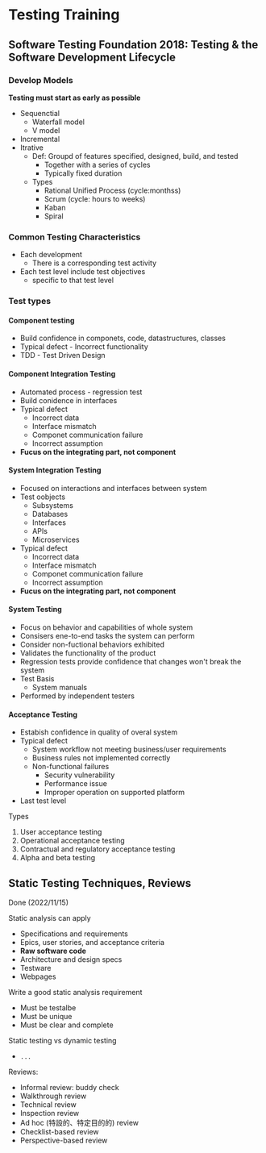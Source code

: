 # Testing Training

## Software Testing Foundation 2018: Testing & the Software Development Lifecycle

### Develop Models

**Testing must start as early as possible**

* Sequenctial
  * Waterfall model
  * V model
* Incremental
* Itrative
  * Def: Groupd of features specified, designed, build, and tested
    * Together with a series of cycles
    * Typically fixed duration
  * Types
    * Rational Unified Process (cycle:monthss)
    * Scrum (cycle: hours to weeks)
    * Kaban
    * Spiral

### Common Testing Characteristics

* Each development
  * There is a corresponding test activity
* Each test level include test objectives
  * specific to that test level

### Test types

#### Component testing

* Build confidence in componets, code, datastructures, classes
* Typical defect - Incorrect functionality
* TDD - Test Driven Design

#### Component Integration Testing

* Automated process - regression test
* Build conidence in interfaces
* Typical defect
  * Incorrect data
  * Interface mismatch
  * Componet communication failure
  * Incorrect assumption
* **Fucus on the integrating part, not component**

#### System Integration Testing

* Focused on interactions and interfaces between system
* Test oobjects
  * Subsystems
  * Databases
  * Interfaces
  * APIs
  * Microservices
* Typical defect
  * Incorrect data
  * Interface mismatch
  * Componet communication failure
  * Incorrect assumption
* **Fucus on the integrating part, not component**

#### System Testing

* Focus on behavior and capabilities of whole system
* Consisers ene-to-end tasks the system can perform
* Consider non-fuctional behaviors exhibited
* Validates the functionality of the product
* Regression tests provide confidence that changes won't break the system
* Test Basis
  * System manuals
* Performed by independent testers

#### Acceptance Testing

* Estabish confidence in quality of overal system
* Typical defect
  * System workflow not meeting business/user requirements
  * Business rules not implemented correctly
  * Non-functional failures
    * Security vulnerability
    * Performance issue
    * Improper operation on supported platform
* Last test level

Types

1. User acceptance testing
2. Operational acceptance testing
3. Contractual and regulatory acceptance testing
4. Alpha and beta testing

## Static Testing Techniques, Reviews

Done (2022/11/15)

Static analysis can apply

* Specifications and requirements
* Epics, user stories, and acceptance criteria
* **Raw software code**
* Architecture and design specs
* Testware
* Webpages

Write a good static analysis requirement

* Must be testalbe
* Must be unique
* Must be clear and complete

Static testing vs dynamic testing

* `...`

Reviews:

* Informal review: buddy check
* Walkthrough review
* Technical review
* Inspection review
* Ad hoc (特設的、特定目的的) review
* Checklist-based review
* Perspective-based review

